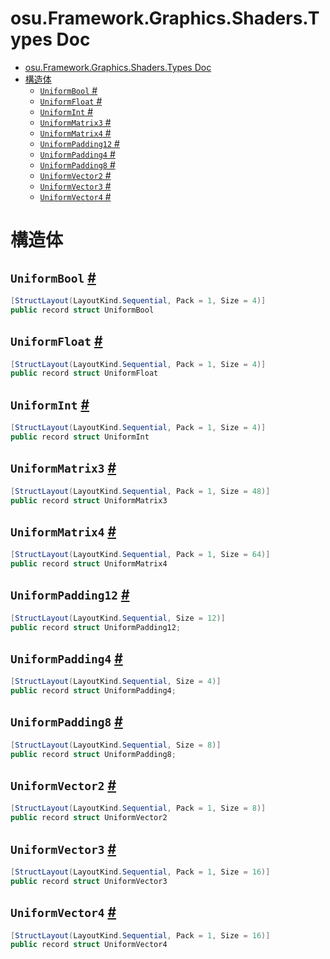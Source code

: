 # osu.Framework.Graphics.Shaders.Types Doc
- [osu.Framework.Graphics.Shaders.Types Doc](#osuframeworkgraphicsshaderstypes-doc)
- [構造体](#構造体)
  - [`UniformBool` #](#uniformbool-)
  - [`UniformFloat` #](#uniformfloat-)
  - [`UniformInt` #](#uniformint-)
  - [`UniformMatrix3` #](#uniformmatrix3-)
  - [`UniformMatrix4` #](#uniformmatrix4-)
  - [`UniformPadding12` #](#uniformpadding12-)
  - [`UniformPadding4` #](#uniformpadding4-)
  - [`UniformPadding8` #](#uniformpadding8-)
  - [`UniformVector2` #](#uniformvector2-)
  - [`UniformVector3` #](#uniformvector3-)
  - [`UniformVector4` #](#uniformvector4-)

# 構造体
## `UniformBool` [#](https://github.com/ppy/osu-framework/blob/master/osu.Framework/Graphics/Shaders/Types/UniformBool.cs#L12)
```csharp
[StructLayout(LayoutKind.Sequential, Pack = 1, Size = 4)]
public record struct UniformBool
```

## `UniformFloat` [#](https://github.com/ppy/osu-framework/blob/master/osu.Framework/Graphics/Shaders/Types/UniformFloat.cs#L12)
```csharp
[StructLayout(LayoutKind.Sequential, Pack = 1, Size = 4)]
public record struct UniformFloat
```

## `UniformInt` [#](https://github.com/ppy/osu-framework/blob/master/osu.Framework/Graphics/Shaders/Types/UniformInt.cs#L12)
```csharp
[StructLayout(LayoutKind.Sequential, Pack = 1, Size = 4)]
public record struct UniformInt
```

## `UniformMatrix3` [#](https://github.com/ppy/osu-framework/blob/master/osu.Framework/Graphics/Shaders/Types/UniformMatrix3.cs#L13)
```csharp
[StructLayout(LayoutKind.Sequential, Pack = 1, Size = 48)]
public record struct UniformMatrix3
```

## `UniformMatrix4` [#](https://github.com/ppy/osu-framework/blob/master/osu.Framework/Graphics/Shaders/Types/UniformMatrix4.cs#L13)
```csharp
[StructLayout(LayoutKind.Sequential, Pack = 1, Size = 64)]
public record struct UniformMatrix4
```

## `UniformPadding12` [#](https://github.com/ppy/osu-framework/blob/master/osu.Framework/Graphics/Shaders/Types/UniformPadding12.cs#L12)
```csharp
[StructLayout(LayoutKind.Sequential, Size = 12)]
public record struct UniformPadding12;
```

## `UniformPadding4` [#](https://github.com/ppy/osu-framework/blob/master/osu.Framework/Graphics/Shaders/Types/UniformPadding4.cs#L12)
```csharp
[StructLayout(LayoutKind.Sequential, Size = 4)]
public record struct UniformPadding4;
```

## `UniformPadding8` [#](https://github.com/ppy/osu-framework/blob/master/osu.Framework/Graphics/Shaders/Types/UniformPadding8.cs#L12)
```csharp
[StructLayout(LayoutKind.Sequential, Size = 8)]
public record struct UniformPadding8;
```

## `UniformVector2` [#](https://github.com/ppy/osu-framework/blob/master/osu.Framework/Graphics/Shaders/Types/UniformVector2.cs#L13)
```csharp
[StructLayout(LayoutKind.Sequential, Pack = 1, Size = 8)]
public record struct UniformVector2
```

## `UniformVector3` [#](https://github.com/ppy/osu-framework/blob/master/osu.Framework/Graphics/Shaders/Types/UniformVector3.cs#L13)
```csharp
[StructLayout(LayoutKind.Sequential, Pack = 1, Size = 16)]
public record struct UniformVector3
```

## `UniformVector4` [#](https://github.com/ppy/osu-framework/blob/master/osu.Framework/Graphics/Shaders/Types/UniformVector4.cs#L13)
```csharp
[StructLayout(LayoutKind.Sequential, Pack = 1, Size = 16)]
public record struct UniformVector4
```